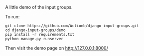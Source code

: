 A little demo of the input groups.

To run:
```
git clone https://github.com/Actionb/django-input-groups.git
cd django-input-groups/demo
pip install -r requirements.txt
python manage.py runserver
```
Then visit the demo page on http://127.0.0.1:8000/